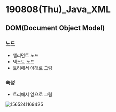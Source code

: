 # 190808(Thu)_Java\_XML

## DOM(Document Object Model)

### 노드

- 엘리먼트 노드
- 텍스트 노드
- 트리에서 아래로 그림

### 속성

- 트리에서 옆으로 그림



![1565241169425](C:\Users\student\AppData\Roaming\Typora\typora-user-images\1565241169425.png)

